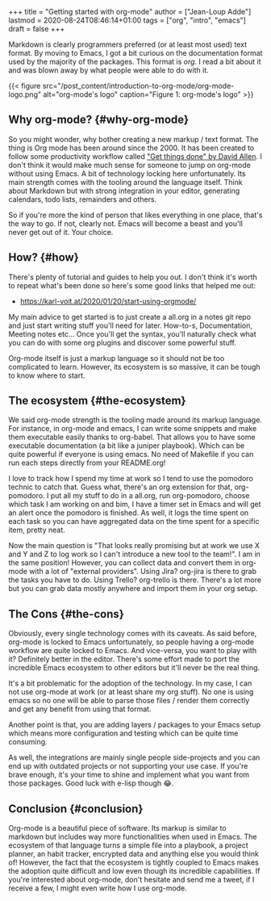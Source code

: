 +++
title = "Getting started with org-mode"
author = ["Jean-Loup Adde"]
lastmod = 2020-08-24T08:46:14+01:00
tags = ["org", "intro", "emacs"]
draft = false
+++

Markdown is clearly programmers preferred (or at least most used) text format. By moving to Emacs, I got a bit curious on the documentation format used by the majority of the packages. This format is _org_. I read a bit about it and was blown away by what people were able to do with it.

{{< figure src="/post_content/introduction-to-org-mode/org-mode-logo.png" alt="org-mode's logo" caption="Figure 1: org-mode's logo" >}}


## Why org-mode? {#why-org-mode}

So you might wonder, why bother creating a new markup / text format. The thing is Org mode has been around since the 2000. It has been created to follow some productivity workflow called ["Get things done" by David Allen](https://gettingthingsdone.com/).
I don't think it would make much sense for someone to jump on org-mode without using Emacs. A bit of technology locking here unfortunately. Its main strength comes with the tooling around the language itself. Think about Markdown but with strong integration in your editor, generating calendars, todo lists, remainders and others.

So if you're more the kind of person that likes everything in one place, that's the way to go. If not, clearly not. Emacs will become a beast and you'll never get out of it. Your choice.


## How? {#how}

There's plenty of tutorial and guides to help you out. I don't think it's worth to repeat what's been done so here's some good links that helped me out:

-   <https://karl-voit.at/2020/01/20/start-using-orgmode/>

My main advice to get started is to just create a all.org in a notes git repo and just start writing stuff you'll need for later. How-to-s, Documentation, Meeting notes etc... Once you'll get the syntax, you'll naturally check what you can do with some org plugins and discover some powerful stuff.

Org-mode itself is just a markup language so it should not be too complicated to learn. However, its ecosystem is so massive, it can be tough to know where to start.


## The ecosystem {#the-ecosystem}

We said org-mode strength is the tooling made around its markup language. For instance, in org-mode and emacs, I can write some snippets and make them executable easily thanks to org-babel. That allows you to have some executable documentation (a bit like a juniper playbook). Which can be quite powerful if everyone is using emacs. No need of Makefile if you can run each steps directly from your README.org!

I love to track how I spend my time at work so I tend to use the pomodoro technic to catch that. Guess what, there's an org extension for that, org-pomodoro. I put all my stuff to do in a all.org, run org-pomodoro, choose which task I am working on and bim, I have a timer set in Emacs and will get an alert once the pomodoro is finished.
As well, it logs the time spent on each task so you can have aggregated data on the time spent for a specific item, pretty neat.

Now the main question is "That looks really promising but at work we use X and Y and Z to log work so I can't introduce a new tool to the team!". I am in the same position! However, you can collect data and convert them in org-mode with a lot of "external providers". Using Jira? org-jira is there to grab the tasks you have to do. Using Trello? org-trello is there. There's a lot more but you can grab data mostly anywhere and import them in your org setup.


## The Cons {#the-cons}

Obviously, every single technology comes with its caveats. As said before, org-mode is locked to Emacs unfortunately, so people having a org-mode workflow are quite locked to Emacs. And vice-versa, you want to play with it? Definitely better in the editor. There's some effort made to port the incredible Emacs ecosystem to other editors but it'll never be the real thing.

It's a bit problematic for the adoption of the technology. In my case, I can not use org-mode at work (or at least share my org stuff). No one is using emacs so no one will be able to parse those files / render them correctly and get any benefit from using that format.

Another point is that, you are adding layers / packages to your Emacs setup which means more configuration and testing which can be quite time consuming.

As well, the integrations are mainly single people side-projects and you can end up with outdated projects or not supporting your use case. If you're brave enough, it's your time to shine and implement what you want from those packages. Good luck with e-lisp though 😂.


## Conclusion {#conclusion}

Org-mode is a beautiful piece of software. Its markup is similar to markdown but includes way more functionalities when used in Emacs. The ecosystem of that language turns a simple file into a playbook, a project planner, an habit tracker, encrypted data and anything else you would think of! However, the fact that the ecosystem is tightly coupled to Emacs makes the adoption quite difficult and low even though its incredible capabilities. If you're interested about org-mode, don't hesitate and send me a tweet, if I receive a few, I might even write how I use org-mode.
